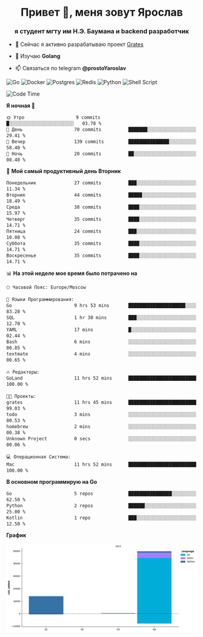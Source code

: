 <h1 align="center">Привет 👋, меня зовут Ярослав</h1>
<h3 align="center">я студент мгту им Н.Э. Баумана и 
backend разработчик</h3>

<!--[![Typing SVG](https://readme-typing-svg.herokuapp.com?color=%2336BCF7&lines=Computer+science+student)](https://git.io/typing-svg)
-->

<!--<p align="left"> <a href="https://github.com/ryo-ma/github-profile-trophy"><img src="https://github-profile-trophy.vercel.app/?username=passwordhash" alt="passwordhash" /></a> </p>-->

- 🔭 Сейчас я активно разрабатываю проект [Grates](https://github.com/passwordhash/grates)

- 🌱 Изучаю **Golang**

- 📫 Связаться по telegram **@prostoYaroslav**

![Go](https://img.shields.io/badge/go-%2300ADD8.svg?style=for-the-badge&logo=go&logoColor=white)
![Docker](https://img.shields.io/badge/docker-%230db7ed.svg?style=for-the-badge&logo=docker&logoColor=white)
![Postgres](https://img.shields.io/badge/postgres-%23316192.svg?style=for-the-badge&logo=postgresql&logoColor=white)
![Redis](https://img.shields.io/badge/redis-%23DD0031.svg?style=for-the-badge&logo=redis&logoColor=white)
![Python](https://img.shields.io/badge/python-3670A0?style=for-the-badge&logo=python&logoColor=ffdd54)
![Shell Script](https://img.shields.io/badge/shell_script-%23121011.svg?style=for-the-badge&logo=gnu-bash&logoColor=white)

<!--START_SECTION:waka-->
![Code Time](http://img.shields.io/badge/Code%20Time-13%20hrs%2017%20mins-blue)

**Я ночная 🦉** 

```text
🌞 Утро                   9 commits           █░░░░░░░░░░░░░░░░░░░░░░░░   03.78 % 
🌆 День                   70 commits          ███████░░░░░░░░░░░░░░░░░░   29.41 % 
🌃 Вечер                  139 commits         ███████████████░░░░░░░░░░   58.40 % 
🌙 Ночь                   20 commits          ██░░░░░░░░░░░░░░░░░░░░░░░   08.40 % 
```
📅 **Мой самый продуктивный день Вторник** 

```text
Понедельник              27 commits          ███░░░░░░░░░░░░░░░░░░░░░░   11.34 % 
Вторник                  44 commits          █████░░░░░░░░░░░░░░░░░░░░   18.49 % 
Среда                    38 commits          ████░░░░░░░░░░░░░░░░░░░░░   15.97 % 
Четверг                  35 commits          ████░░░░░░░░░░░░░░░░░░░░░   14.71 % 
Пятница                  24 commits          ███░░░░░░░░░░░░░░░░░░░░░░   10.08 % 
Суббота                  35 commits          ████░░░░░░░░░░░░░░░░░░░░░   14.71 % 
Воскресенье              35 commits          ████░░░░░░░░░░░░░░░░░░░░░   14.71 % 
```


📊 **На этой неделе мое время было потрачено на** 

```text
🕑︎ Часовой Пояс: Europe/Moscow

💬 Языки Программирования: 
Go                       9 hrs 53 mins       █████████████████████░░░░   83.28 % 
SQL                      1 hr 30 mins        ███░░░░░░░░░░░░░░░░░░░░░░   12.70 % 
YAML                     17 mins             █░░░░░░░░░░░░░░░░░░░░░░░░   02.44 % 
Bash                     6 mins              ░░░░░░░░░░░░░░░░░░░░░░░░░   00.85 % 
textmate                 4 mins              ░░░░░░░░░░░░░░░░░░░░░░░░░   00.65 % 

🔥 Редакторы: 
GoLand                   11 hrs 52 mins      █████████████████████████   100.00 % 

🐱‍💻 Проекты: 
grates                   11 hrs 45 mins      █████████████████████████   99.03 % 
todo                     3 mins              ░░░░░░░░░░░░░░░░░░░░░░░░░   00.53 % 
homebrew                 2 mins              ░░░░░░░░░░░░░░░░░░░░░░░░░   00.38 % 
Unknown Project          0 secs              ░░░░░░░░░░░░░░░░░░░░░░░░░   00.06 % 

💻 Операционная Система: 
Mac                      11 hrs 52 mins      █████████████████████████   100.00 % 
```

**В основном программирую на Go** 

```text
Go                       5 repos             ████████████████░░░░░░░░░   62.50 % 
Python                   2 repos             ██████░░░░░░░░░░░░░░░░░░░   25.00 % 
Kotlin                   1 repo              ███░░░░░░░░░░░░░░░░░░░░░░   12.50 % 
```



**График**

![Lines of Code chart](https://raw.githubusercontent.com/passwordhash/passwordhash/main/assets/bar_graph.png)


<!--END_SECTION:waka-->

<!--
<p><img align="center" src="https://github-readme-stats.vercel.app/api/top-langs?username=passwordhash&show_icons=true&locale=en&layout=compact" alt="passwordhash" /></p>

<p><img align="center" src="https://github-readme-streak-stats.herokuapp.com/?user=passwordhash&" alt="passwordhash" /></p>-->

